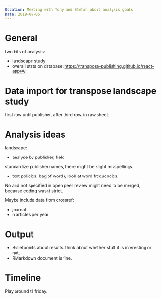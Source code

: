 ```yaml
---
Occation: Meeting with Tony and Stefan about analysis goals
Date: 2019-06-06
---
```


# General
two bits of analysis:
- landscape study
- overall stats on database: https://transpose-publishing.github.io/react-app/#/

# Data import for transpose landscape study
first row until publisher, after third row.
in raw sheet.


# Analysis ideas
landscape:
- analyse by publisher, field

standardize publisher names, there might be slight misspellings.

- text policies: bag of words, look at word frequencies.


No and not specified in open peer review might need to be merged, because coding
wasnt strict.


Maybe include data from crossref:
- journal
- n articles per year

# Output
- Bulletpoints about results. think about whether stuff it is interesting or not.
- RMarkdown document is fine.

# Timeline
Play around til friday.

